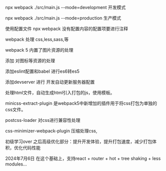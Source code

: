 npx webpack ./src/main.js --mode=development  开发模式

npx webpack ./src/main.js --mode=production   生产模式

使用配置文件 npx webpack 没有配置内容的配置项要进行注释

webpack 处理 css,less,sass,等

webpack 5 内置了图片资源的处理

添加 对图标等资源的处理

添加eslint配置和babel 进行es6转es5

添加devserver 进行 开发自动更新服务器配置

处理html文件，自动生成html引入打包的js，使用模板。

minicss-extract-plugin 是webpack5中新增加的插件用于将css打包为单独的css文件。

postcss-loader 对css进行兼容性处理

css-minimizer-webpack-plugin 压缩处理css,

初级学习over
之后高级优化部分：提升开发体验，提升打包速度，减少打包体积，优化代码性能

2024年7月6日 在这个基础上，支持react + router + hot + tree shaking + less modules...
